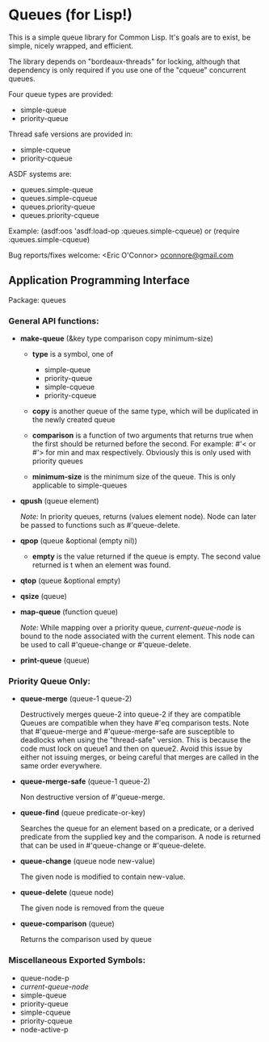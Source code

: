 
Queues (for Lisp!)
==================

This is a simple queue library for Common Lisp. It's goals are to
exist, be simple, nicely wrapped, and efficient.

The library depends on "bordeaux-threads" for locking, although
that dependency is only required if you use one of the "cqueue"
concurrent queues.

Four queue types are provided:

* simple-queue
* priority-queue

Thread safe versions are provided in:

* simple-cqueue
* priority-cqueue

ASDF systems are:

* queues.simple-queue
* queues.simple-cqueue
* queues.priority-queue
* queues.priority-cqueue

Example: (asdf:oos 'asdf:load-op :queues.simple-cqueue) or (require :queues.simple-cqueue)

Bug reports/fixes welcome: <Eric O'Connor> oconnore@gmail.com

Application Programming Interface
---------------------------------

Package: queues

### General API functions:

* **make-queue** (&key type comparison copy minimum-size)

    * __type__ is a symbol, one of
         * simple-queue
         * priority-queue
         * simple-cqueue
         * priority-cqueue

    * __copy__ is another queue of the same type, which will be duplicated in the newly created queue

    * __comparison__ is a function of two arguments that returns true when the first should be returned before the second.  For example: #'< or #'> for min and max respectively.  Obviously this is only used with priority queues

    * __minimum-size__ is the minimum size of the queue. This is only applicable to simple-queues

* **qpush** (queue element)

    _Note:_ In priority queues, returns (values element node). Node can later be passed to functions such as #'queue-delete.

* **qpop** (queue &optional (empty nil))

    * __empty__ is the value returned if the queue is empty. The second value returned is t when an element was found.

* **qtop** (queue &optional empty)

* **qsize** (queue)

* **map-queue** (function queue)

     _Note:_ While mapping over a priority queue, *current-queue-node* is bound to the node associated with the current element. This node can be used to call #'queue-change or #'queue-delete.

* **print-queue** (queue)

### Priority Queue Only:

* **queue-merge** (queue-1 queue-2)

     Destructively merges queue-2 into queue-2 if they are compatible Queues are compatible when they have #'eq comparison tests. Note that #'queue-merge and #'queue-merge-safe are susceptible to deadlocks when using the "thread-safe" version. This is because the code must lock on queue1 and then on queue2. Avoid this issue by either not issuing merges, or being careful that merges are called in the same order everywhere.

* **queue-merge-safe** (queue-1 queue-2)

     Non destructive version of #'queue-merge.

* **queue-find** (queue predicate-or-key)

     Searches the queue for an element based on a predicate, or a derived predicate from the supplied key and the comparison. A node is returned that can be used in #'queue-change or #'queue-delete.

* **queue-change** (queue node new-value)

     The given node is modified to contain new-value.

* **queue-delete** (queue node)

     The given node is removed from the queue

* **queue-comparison** (queue)

     Returns the comparison used by queue

### Miscellaneous Exported Symbols:

* queue-node-p
* *current-queue-node*
* simple-queue
* priority-queue
* simple-cqueue
* priority-cqueue
* node-active-p
